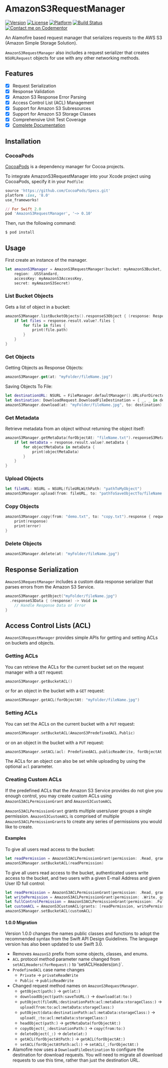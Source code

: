 # AmazonS3RequestManager
[![Version](https://img.shields.io/cocoapods/v/AmazonS3RequestManager.svg?style=flat)](http://cocoapods.org/pods/AmazonS3RequestManager)
[![License](https://img.shields.io/cocoapods/l/AmazonS3RequestManager.svg?style=flat)](http://cocoapods.org/pods/AmazonS3RequestManager)
[![Platform](https://img.shields.io/cocoapods/p/AmazonS3RequestManager.svg?style=flat)](http://cocoapods.org/pods/AmazonS3RequestManager)
[![Build Status](https://travis-ci.org/AnthonyMDev/AmazonS3RequestManager.svg?branch=master)](https://travis-ci.org/AnthonyMDev/AmazonS3RequestManager)
[![Contact me on Codementor](https://cdn.codementor.io/badges/contact_me_github.svg)](https://www.codementor.io/anthonymdev?utm_source=github&utm_medium=button&utm_term=anthonymdev&utm_campaign=github)

An Alamofire based request manager that serializes requests to the AWS S3 (Amazon Simple Storage Solution).

`AmazonS3RequestManager` also includes a request serializer that creates `NSURLRequest` objects for use with any other networking methods.

## Features

- [x] Request Serialization
- [x] Response Validation
- [x] Amazon S3 Response Error Parsing
- [x] Access Control List (ACL) Management
- [x] Support for Amazon S3 Subresources
- [x] Support for Amazon S3 Storage Classes
- [x] Comprehensive Unit Test Coverage
- [x] [Complete Documentation](http://cocoadocs.org/docsets/AmazonS3RequestManager)

## Installation

### CocoaPods

[CocoaPods](http://cocoapods.org) is a dependency manager for Cocoa projects.

To integrate AmazonS3RequestManager into your Xcode project using CocoaPods, specify it in your `Podfile`:

```ruby
source 'https://github.com/CocoaPods/Specs.git'
platform :ios, '8.0'
use_frameworks!

// For Swift 2.0
pod 'AmazonS3RequestManager', '~> 0.10'
```

Then, run the following command:

```bash
$ pod install
```

## Usage
First create an instance of the manager.

```swift
let amazonS3Manager = AmazonS3RequestManager(bucket: myAmazonS3Bucket,
    region: .USStandard,
    accessKey: myAmazonS3AccessKey,
    secret: myAmazonS3Secret)
```

### List Bucket Objects
Gets a list of object in a bucket:

```swift
amazonS3Manager.listBucketObjects().responseS3Object { (response: Response<S3BucketObjectList, NSError>) in
    if let files = response.result.value?.files {
        for file in files {
            print(file.path)
        }
    }
}
```

### Get Objects

Getting Objects as Response Objects:

```swift
amazonS3Manager.get(at: "myFolder/fileName.jpg")
```

Saving Objects To File:

```swift
let destinationURL: NSURL = FileManager.defaultManager().URLsForDirectory(.DocumentDirectory, inDomains: .UserDomainMask)[0]
let destination: DownloadRequest.DownloadFileDestination = { _, _ in destinationURL, []) }
amazonS3Manager.download(at: "myFolder/fileName.jpg", to: destination)
```
    
### Get Metadata
Retrieve metadata from an object without returning the object itself:

```swift
amazonS3Manager.getMetaData(forObjectAt: "fileName.txt").responseS3MetaData { (response: Response<S3ObjectMetaData, NSError>) in
    if let metaData = response.result.value?.metaData {
        for objectMetaData in metaData {
            print(objectMetaData)
        }
    }
}
```

### Upload Objects
```swift
let fileURL: NSURL = NSURL(fileURLWithPath: "pathToMyObject")
amazonS3Manager.upload(from: fileURL, to: "pathToSaveObjectTo/fileName.jpg")
```

### Copy Objects
```swift
amazonS3Manager.copy(from: "demo.txt", to: "copy.txt").response { request, response, data, error in    
    print(response)    
    print(error)
}
```
    
### Delete Objects
```swift
amazonS3Manager.delete(at: "myFolder/fileName.jpg")
```

## Response Serialization
`AmazonS3RequestManager` includes a custom data response serializer that parses errors from the Amazon S3 Service.

```swift
amazonS3Manager.getObject("myFolder/fileName.jpg")
  .responseS3Data { (response) -> Void in
    // Handle Response Data or Error
}
```

## Access Control Lists (ACL)

`AmazonS3RequestManager` provides simple APIs for getting and setting ACLs on buckets and objects.

### Getting ACLs

You can retrieve the ACLs for the current bucket set on the request manager with a `GET` request:

```swift
amazonS3Manager.getBucketACL()
```
    
or for an object in the bucket with a `GET` request:

```swift
amazonS3Manager.getACL(forObjectAt: "myFolder/fileName.jpg")
```
    
### Setting ACLs

You can set the ACLs on the current bucket with a `PUT` request: 

```swift
amazonS3Manager.setBucketACL(AmazonS3PredefinedACL.Public)
```

or on an object in the bucket with a `PUT` request:

```swift
amazonS3Manager.setACL(acl: PredefinedACL.publicReadWrite, forObjectAt: "myFolder/fileName.jpg")
```

The ACLs for an object can also be set while uploading by using the optional `acl` parameter.

### Creating Custom ACLs

If the predefined ACLs that the Amazon S3 Service provides do not give you enough control, you may create custom ACLs using `AmazonS3ACLPermissionGrant` and `AmazonS3CustomACL`

`AmazonS3ACLPermissionGrant` grants multiple users/user groups a single permission.
`AmazonS3CustomACL` is comprised of multiple `AmazonS3ACLPermissionGrant`s to create any series of permissions you would like to create.

#### Examples

To give all users read access to the bucket:

```swift
let readPermission = AmazonS3ACLPermissionGrant(permission: .Read, grantee: .AllUsers)
amazonS3Manager.setBucketACL(readPermission)
```

To give all users read access to the bucket, authenticated users write access to the bucket, and two users with a given E-mail Address and given User ID full control:

```swift
let readPermission = AmazonS3ACLPermissionGrant(permission: .Read, grantee: .AllUsers)
let writePermission = AmazonS3ACLPermissionGrant(permission: .Write, grantee: .AuthenticatedUsers)
let fullControlPermission = AmazonS3ACLPermissionGrant(permission: .FullControl, grantees: [.EmailAddress("admin@myDomain.com"), .UserID("my-user-id")])
let customACL = AmazonS3CustomACL(grants: [readPermission, writePermission, fullControlPermission])
amazonS3Manager.setBucketACL(customACL)
```

#### 1.0.0 Migration

Version 1.0.0 changes the names public classes and functions to adopt the recommended syntax from the Swift API Design Guidelines. The language version has also been updated to use Swift 3.0.

- Removes `AmazonS3` prefix from some objects, classes, and enums.
- `ACL` protocol method parameter name changed from `setACLHeaders(forRequest:)` to 'setACLHeaders(on:)`.
- `PredefinedACL` case name changes
	- `Private` -> `privateReadWrite`
	- `Public` -> `publicReadWrite`	
- Changed request method names on `AmazonS3RequestManager`.
	- `getObject(path:)` -> `get(at:)`
	- `downloadObject(path:saveToURL:)` -> `download(at:to:)`
	- `putObject(fileURL:destinationPath:acl:metaData:storageClass:)` -> `upload(from:to:acl:metaData:storageClass:)`
	- `putObject(data:destinationPath:acl:metaData:storageClass:)` -> `upload(_:to:acl:metaData:storageClass:)`
	- `headObject(path:)` -> `getMetaData(forObjectAt:)`
	- `copyObject(_:destinationPath:)` -> `copy(from:to:)`
	- `deleteObject(_:)` -> `delete(at:)`
	- `getACL(forObjectAtPath:)` -> `getACL(forObjectAt:)`
	- `setACL(forObjectAtPath:acl:)` -> `setACL(_:forObjectAt:)`
- Alamofire now uses a `DownloadFileDestination` to configure the destination for download requests. You will need to migrate all download requests to use this time, rather than just the destination URL.



